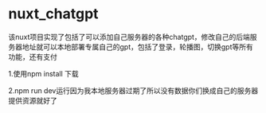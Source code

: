 # nuxt_chatgpt
该nuxt项目实现了包括了可以添加自己服务器的各种chatgpt，修改自己的后端服务器地址就可以本地部署专属自己的gpt，包括了登录，轮播图，切换gpt等所有功能，还有支付

1.使用npm install 下载

2.npm run dev运行因为我本地服务器过期了所以没有数据你们换成自己的服务器提供资源就好了
